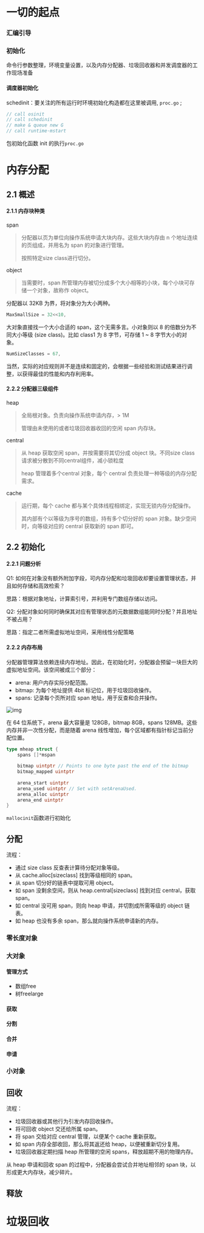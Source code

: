 # 一切的起点

### 汇编引导

### 初始化

命令⾏参数整理，环境变量设置，以及内存分配器、垃圾回收器和并发调度器的⼯作现场准备

#### 调度器初始化

schedinit：要关注的所有运⾏时环境初始化构造都在这⾥被调⽤, `proc.go` ;

```go
// call osinit
// call schedinit
// make & queue new G
// call runtime·mstart

```

包初始化函数 init 的执⾏`proc.go`

# 内存分配

## 2.1 概述

#### 2.1.1 内存块种类

span

> 分配器以页为单位向操作系统申请大块内存。这些大块内存由 n 个地址连续的页组成，并用名为 span 的对象进行管理。
>
> 按照特定size class进行切分。

object

> 当需要时，span 所管理内存被切分成多个大小相等的小块，每个小块可存储一个对象，故称作 object。

分配器以 32KB 为界，将对象分为大小两种。

```go
MaxSmallSize = 32<<10,
```

大对象直接找一个大小合适的 span，这个无需多言。小对象则以 8 的倍数分为不同大小等级 (size class)。比如 class1 为 8 字节，可存储 1 ~ 8 字节大小的对象。

```go
NumSizeClasses = 67,
```

当然，实际的对应规则并不是连续和固定的，会根据一些经验和测试结果进行调整，以获得最佳的性能和内存利用率。



#### 2.2.2 分配器三级组件

heap

> 全局根对象。负责向操作系统申请内存，> 1M
>
> 管理由未使用的或者垃圾回收器收回的空闲 span 内存块。

central 

> 从 heap 获取空闲 span，并按需要将其切分成 object 块。不同size class请求被分散到不同central组件，减小锁粒度
>
> heap 管理着多个central 对象，每个 central 负责处理一种等级的内存分配需求。

cache

> 运行期，每个 cache 都与某个具体线程相绑定，实现无锁内存分配操作。
>
> 其内部有个以等级为序号的数组，持有多个切分好的 span 对象。缺少空间时，向等级对应的 central 获取新的 span 即可。

## 2.2 初始化

#### 2.2.1 问题分析

Q1: 如何在对象没有额外附加字段，可内存分配和垃圾回收却要设置管理状态，并且如何存储和高效检索？

思路：根据对象地址，计算索引号，并利用专门数组存储以访问。

Q2: 分配对象如何同时确保其对应有管理状态的元数据数组能同时分配？并且地址不被占用？

思路：指定二者所需虚拟地址空间，采用线性分配策略

#### 2.2.2 内存布局

分配器管理算法依赖连续内存地址。因此，在初始化时，分配器会预留一块巨大的虚拟地址空间。该空间被成三个部分：

- arena: 用户内存实际分配范围。
- bitmap: 为每个地址提供 4bit 标记位，用于垃圾回收操作。
- spans: 记录每个页所对应 span 地址，用于反查和合并操作。

![img](https://7n.w3cschool.cn/attachments/image/wk/thegostudynotesfourthedition/21.png)

在 64 位系统下，arena 最大容量是 128GB，bitmap 8GB，spans 128MB。这些内存并非一次性分配，而是随着 arena 线性增加，每个区域都有指针标记当前分配位置。

```go
type mheap struct {
    spans []*mspan
    
    bitmap uintptr // Points to one byte past the end of the bitmap
    bitmap_mapped uintptr
    
    arena_start uintptr
    arena_used uintptr // Set with setArenaUsed.
    arena_alloc uintptr
    arena_end uintptr
}
```



`mallocinit`函数进行初始化



## 分配

流程：

- 通过 size class 反查表计算待分配对象等级。
- 从 cache.alloc[sizeclass] 找到等级相同的 span。
- 从 span 切分好的链表中提取可用 object。
- 如 span 没剩余空间，则从 heap.central[sizeclass] 找到对应 central，获取 span。
- 如 central 没可用 span，则向 heap 申请，并切割成所需等级的 object 链表。
- 如 heap 也没有多余 span，那么就向操作系统申请新的内存。

### 零长度对象

### 大对象

#### 管理方式

- 数组free
- 树freelarge

#### 获取

#### 分割

#### 合并

#### 申请

### 小对象





## 回收

流程：

- 垃圾回收器或其他行为引发内存回收操作。
- 将可回收 object 交还给所属 span。
- 将 span 交给对应 central 管理，以便某个 cache 重新获取。
- 如 span 内存全部收回，那么将其返还给 heap，以便被重新切分复用。
- 垃圾回收器定期扫描 heap 所管理的空闲 spans，释放超期不用的物理内存。

从 heap 申请和回收 span 的过程中，分配器会尝试合并地址相邻的 span 块，以形成更大内存块，减少碎片。

## 释放



# 垃圾回收

